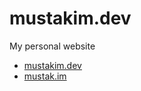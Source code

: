 # mustakim.dev
My personal website

* [mustakim.dev](https://mustakim.dev)
* [mustak.im](https://mustak.im)
